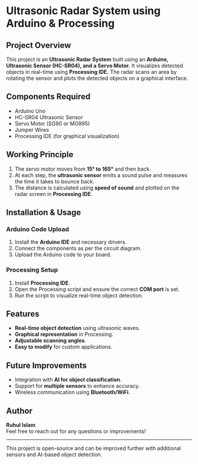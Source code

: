# Ultrasonic Radar System using Arduino & Processing

## Project Overview
This project is an **Ultrasonic Radar System** built using an **Arduino, Ultrasonic Sensor (HC-SR04), and a Servo Motor.** It visualizes detected objects in real-time using **Processing IDE.** The radar scans an area by rotating the sensor and plots the detected objects on a graphical interface.

## Components Required
- Arduino Uno  
- HC-SR04 Ultrasonic Sensor  
- Servo Motor (SG90 or MG995)  
- Jumper Wires  
- Processing IDE (for graphical visualization)  

## Working Principle
1. The servo motor moves from **15° to 165°** and then back.  
2. At each step, the **ultrasonic sensor** emits a sound pulse and measures the time it takes to bounce back.  
3. The distance is calculated using **speed of sound** and plotted on the radar screen in **Processing IDE.**  

## Installation & Usage
### **Arduino Code Upload**
1. Install the **Arduino IDE** and necessary drivers.
2. Connect the components as per the circuit diagram.
3. Upload the Arduino code to your board.

### **Processing Setup**
1. Install **Processing IDE**.
2. Open the Processing script and ensure the correct **COM port** is set.
3. Run the script to visualize real-time object detection.

## Features
- **Real-time object detection** using ultrasonic waves.
- **Graphical representation** in Processing.
- **Adjustable scanning angles**.
- **Easy to modify** for custom applications.

## Future Improvements
- Integration with **AI for object classification**.
- Support for **multiple sensors** to enhance accuracy.
- Wireless communication using **Bluetooth/WiFi**.

## Author
**Ruhul Islam**  
Feel free to reach out for any questions or improvements!

---
This project is open-source and can be improved further with additional sensors and AI-based object detection.
